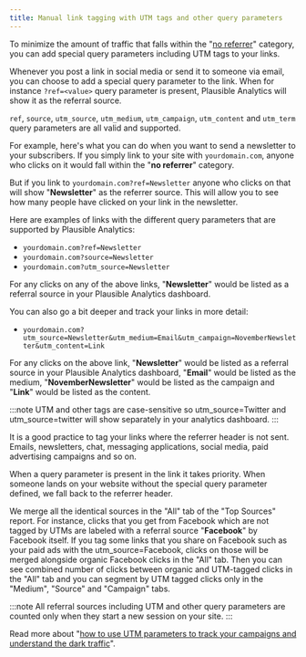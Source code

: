 ```yaml
---
title: Manual link tagging with UTM tags and other query parameters
---
```


To minimize the amount of traffic that falls within the "[no referrer](top-referrers.md)" category, you can add special query parameters including UTM tags to your links.

Whenever you post a link in social media or send it to someone via email, you can choose to add a special query parameter to the link. When for instance `?ref=<value>` query parameter is present, Plausible Analytics will show it as the referral source.

`ref`, `source`, `utm_source`, `utm_medium`, `utm_campaign`, `utm_content` and `utm_term` query parameters are all valid and supported.

For example, here's what you can do when you want to send a newsletter to your subscribers. If you simply link to your site with `yourdomain.com`, anyone who clicks on it would fall within the "**no referrer**" category. 

But if you link to `yourdomain.com?ref=Newsletter` anyone who clicks on that will show "**Newsletter**" as the referrer source. This will allow you to see how many people have clicked on your link in the newsletter.

Here are examples of links with the different query parameters that are supported by Plausible Analytics:

* `yourdomain.com?ref=Newsletter`
* `yourdomain.com?source=Newsletter`
* `yourdomain.com?utm_source=Newsletter`

For any clicks on any of the above links, "**Newsletter**" would be listed as a referral source in your Plausible Analytics dashboard. 

You can also go a bit deeper and track your links in more detail:

* `yourdomain.com?utm_source=Newsletter&utm_medium=Email&utm_campaign=NovemberNewsletter&utm_content=Link`

For any clicks on the above link, "**Newsletter**" would be listed as a referral source in your Plausible Analytics dashboard, "**Email**" would be listed as the medium, "**NovemberNewsletter**" would be listed as the campaign and "**Link**" would be listed as the content. 

:::note 
UTM and other tags are case-sensitive so utm_source=Twitter and utm_source=twitter will show separately in your analytics dashboard.
:::

It is a good practice to tag your links where the referrer header is not sent. Emails, newsletters, chat, messaging applications, social media, paid advertising campaigns and so on.

When a query parameter is present in the link it takes priority. When someone lands on your website without the special query parameter defined, we fall back to the referrer header.

We merge all the identical sources in the "All" tab of the "Top Sources" report. For instance, clicks that you get from Facebook which are not tagged by UTMs are labeled with a referral source "**Facebook**" by Facebook itself. If you tag some links that you share on Facebook such as your paid ads with the utm_source=Facebook, clicks on those will be merged alongside organic Facebook clicks in the "All" tab. Then you can see combined number of clicks between organic and UTM-tagged clicks in the "All" tab and you can segment by UTM tagged clicks only in the "Medium", "Source" and "Campaign" tabs.

:::note 
All referral sources including UTM and other query parameters are counted only when they start a new session on your site.
:::

Read more about "[how to use UTM parameters to track your campaigns and understand the dark traffic](https://plausible.io/blog/utm-tracking-tags)".
